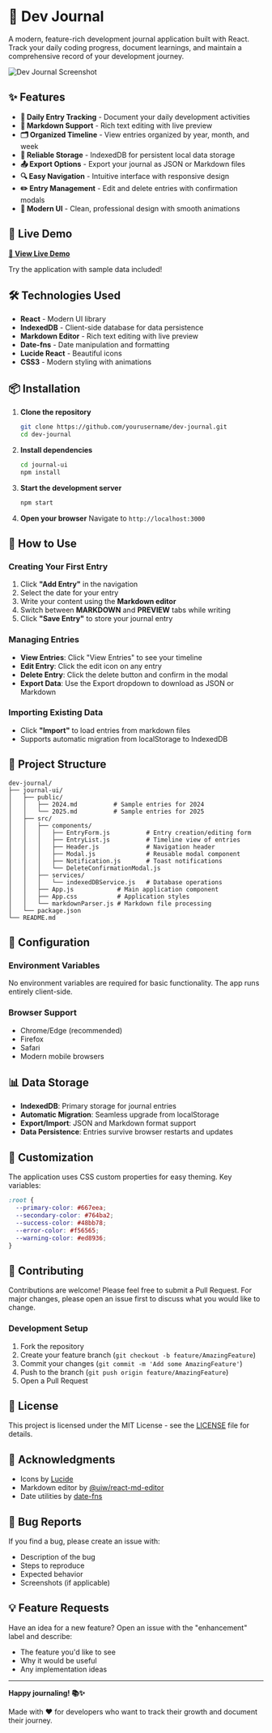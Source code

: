 # 📝 Dev Journal

A modern, feature-rich development journal application built with React. Track your daily coding progress, document learnings, and maintain a comprehensive record of your development journey.

![Dev Journal Screenshot](https://via.placeholder.com/800x400/667eea/ffffff?text=Dev+Journal+Interface)

## ✨ Features

- **📅 Daily Entry Tracking** - Document your daily development activities
- **📝 Markdown Support** - Rich text editing with live preview
- **🗂️ Organized Timeline** - View entries organized by year, month, and week
- **💾 Reliable Storage** - IndexedDB for persistent local data storage
- **📤 Export Options** - Export your journal as JSON or Markdown files
- **🔍 Easy Navigation** - Intuitive interface with responsive design
- **✏️ Entry Management** - Edit and delete entries with confirmation modals
- **🎨 Modern UI** - Clean, professional design with smooth animations

## 🚀 Live Demo

**[🔗 View Live Demo](https://dev-journal-coral.vercel.app/)**

Try the application with sample data included!

## 🛠️ Technologies Used

- **React** - Modern UI library
- **IndexedDB** - Client-side database for data persistence
- **Markdown Editor** - Rich text editing with live preview
- **Date-fns** - Date manipulation and formatting
- **Lucide React** - Beautiful icons
- **CSS3** - Modern styling with animations

## 📦 Installation

1. **Clone the repository**

   ```bash
   git clone https://github.com/yourusername/dev-journal.git
   cd dev-journal
   ```

2. **Install dependencies**

   ```bash
   cd journal-ui
   npm install
   ```

3. **Start the development server**

   ```bash
   npm start
   ```

4. **Open your browser**
   Navigate to `http://localhost:3000`

## 🎯 How to Use

### Creating Your First Entry

1. Click **"Add Entry"** in the navigation
2. Select the date for your entry
3. Write your content using the **Markdown editor**
4. Switch between **MARKDOWN** and **PREVIEW** tabs while writing
5. Click **"Save Entry"** to store your journal entry

### Managing Entries

- **View Entries**: Click "View Entries" to see your timeline
- **Edit Entry**: Click the edit icon on any entry
- **Delete Entry**: Click the delete button and confirm in the modal
- **Export Data**: Use the Export dropdown to download as JSON or Markdown

### Importing Existing Data

- Click **"Import"** to load entries from markdown files
- Supports automatic migration from localStorage to IndexedDB

## 📁 Project Structure

```
dev-journal/
├── journal-ui/
│   ├── public/
│   │   ├── 2024.md          # Sample entries for 2024
│   │   └── 2025.md          # Sample entries for 2025
│   ├── src/
│   │   ├── components/
│   │   │   ├── EntryForm.js          # Entry creation/editing form
│   │   │   ├── EntryList.js          # Timeline view of entries
│   │   │   ├── Header.js             # Navigation header
│   │   │   ├── Modal.js              # Reusable modal component
│   │   │   ├── Notification.js       # Toast notifications
│   │   │   └── DeleteConfirmationModal.js
│   │   ├── services/
│   │   │   └── indexedDBService.js   # Database operations
│   │   ├── App.js            # Main application component
│   │   ├── App.css           # Application styles
│   │   └── markdownParser.js # Markdown file processing
│   └── package.json
└── README.md
```

## 🔧 Configuration

### Environment Variables

No environment variables are required for basic functionality. The app runs entirely client-side.

### Browser Support

- Chrome/Edge (recommended)
- Firefox
- Safari
- Modern mobile browsers

## 📊 Data Storage

- **IndexedDB**: Primary storage for journal entries
- **Automatic Migration**: Seamless upgrade from localStorage
- **Export/Import**: JSON and Markdown format support
- **Data Persistence**: Entries survive browser restarts and updates

## 🎨 Customization

The application uses CSS custom properties for easy theming. Key variables:

```css
:root {
  --primary-color: #667eea;
  --secondary-color: #764ba2;
  --success-color: #48bb78;
  --error-color: #f56565;
  --warning-color: #ed8936;
}
```

## 🤝 Contributing

Contributions are welcome! Please feel free to submit a Pull Request. For major changes, please open an issue first to discuss what you would like to change.

### Development Setup

1. Fork the repository
2. Create your feature branch (`git checkout -b feature/AmazingFeature`)
3. Commit your changes (`git commit -m 'Add some AmazingFeature'`)
4. Push to the branch (`git push origin feature/AmazingFeature`)
5. Open a Pull Request

## 📝 License

This project is licensed under the MIT License - see the [LICENSE](LICENSE) file for details.

## 🙏 Acknowledgments

- Icons by [Lucide](https://lucide.dev/)
- Markdown editor by [@uiw/react-md-editor](https://github.com/uiwjs/react-md-editor)
- Date utilities by [date-fns](https://date-fns.org/)

## 🐛 Bug Reports

If you find a bug, please create an issue with:

- Description of the bug
- Steps to reproduce
- Expected behavior
- Screenshots (if applicable)

## 💡 Feature Requests

Have an idea for a new feature? Open an issue with the "enhancement" label and describe:

- The feature you'd like to see
- Why it would be useful
- Any implementation ideas

---

**Happy journaling! 📚✨**

Made with ❤️ for developers who want to track their growth and document their journey.
